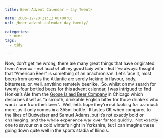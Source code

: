 ```yaml
---
title: Beer Advent Calendar – Day Twenty

date: 2005-12-20T21:12:00+00:00
url: /beer-advent-calendar-day-twenty/

categories:
  - Beer
tags:
  - tidy

---
```

Now, don&#8217;t get me wrong, there are many great things that have originated from America &#8211; not least of all my good lady wife &#8211; but I&#8217;ve always thought that &#8220;American Beer&#8221; is something of an anachronism!  Let&#8217;s face it, most beers from across the Altlantic are sorely lacking in flavour, body, bitterness, or, well, anything remotely beerlike.  So, whilst on my search for twenty-four bottled beers for this advent calendar, I was intrigued to find Honker&#8217;s Ale from the [Goose Island Beer Company][1] in Chicago which describes itself as &#8220;a smooth, drinkable English bitter for those drinkers who want more from their beer&#8221;.  Well, let&#8217;s hope they&#8217;re not looking for too much more, as it only comes in a 355ml bottle.  It tastes OK when compared to the likes of Budweiser and Samuel Adams, but it&#8217;s not exactly bold or challenging, and the whole experience was over far too quickly.  Not exactly one to savour on a cold winter&#8217;s night in Yorkshire, but I can imagine these going down quite well in the sports stadia of Iliinois.

 [1]: http://www.gooseisland.com/
